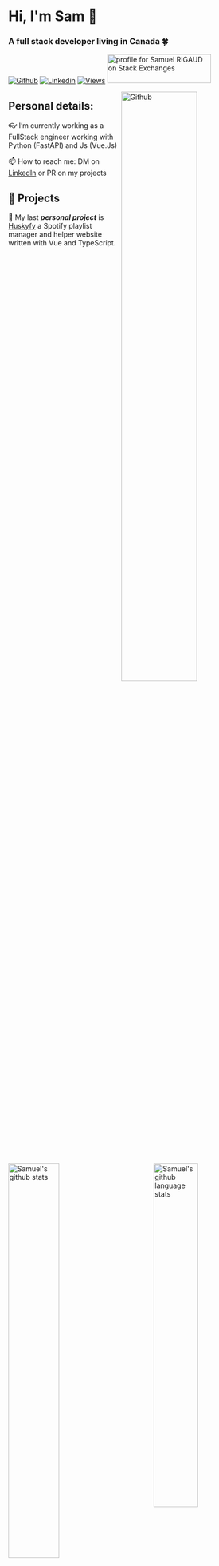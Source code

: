<!-- This readme was created by Samuel RIGAUD - https://github.com/s-rigaud -->

# Hi, I'm Sam 👋

### A full stack developer living in Canada 🍀

[![Github](https://img.shields.io/badge/-Github-000?style=flat&logo=Github&logoColor=white)](https://github.com/s-rigaud)
[![Linkedin](https://img.shields.io/badge/-LinkedIn-blue?style=flat&logo=Linkedin&logoColor=white)](https://www.linkedin.com/in/samuel-rigaud/)
[![Views](https://views.whatilearened.today/views/github/s-rigaud/readme.svg)](https://github.com/s-rigaud)
<a href="https://stackexchange.com/users/13620116/samuel-rigaud"><img src="https://stackexchange.com/users/flair/13620116.png" width="208" height="58" alt="profile for Samuel RIGAUD on Stack Exchanges" title="profile for Samuel RIGAUD on Stack Exchange" /></a>

<img
  width="55%"
  align="right"
  alt="Github"
  src="https://raw.githubusercontent.com/onimur/.github/master/.resources/git-header.svg"
/>

## Personal details:

👓 I’m currently working as a FullStack engineer working with Python (FastAPI) and Js (Vue.Js)

📫 How to reach me: DM on [LinkedIn](https://www.linkedin.com/in/samuel-rigaud/) or PR on my projects

## 🚀 Projects

🎵 My last **_personal project_** is [Huskyfy](https://github.com/s-rigaud/huskyfy) a Spotify playlist manager and helper website written with Vue and TypeScript.

<div>
  <a href="https://coderstats.net/github/#s-rigaud">
    <img
      width="45%"
      align="left"
      alt="Samuel's github stats"
      src="https://github-readme-stats.vercel.app/api?username=s-rigaud&show_icons=true&hide_border=true&theme=vision-friendly-dark"
    />
    <img
      width="42%"
      align="right"
      alt="Samuel's github language stats"
      src="https://github-readme-stats.vercel.app/api/top-langs/?username=s-rigaud&hide=html&hide_border=true&layout=compact&theme=vision-friendly-dark"
    />
  </a>
</div>
